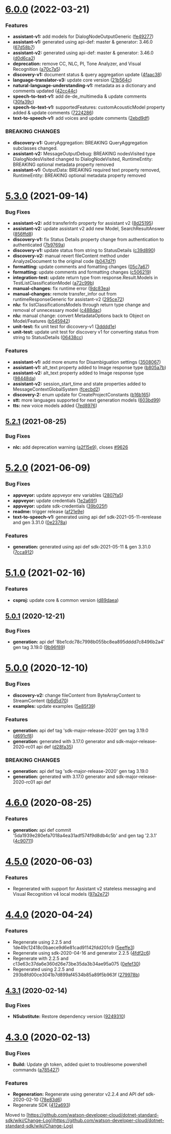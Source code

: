 # [6.0.0](https://github.com/watson-developer-cloud/dotnet-standard-sdk/compare/v5.3.0...v6.0.0) (2022-03-21)


### Features

* **assistant-v1:** add models for DialogNodeOutputGeneric ([fe49277](https://github.com/watson-developer-cloud/dotnet-standard-sdk/commit/fe49277d12b6795df234907aff0c247b4a46b2ec))
* **assistant-v1:** generated using api-def: master & generator: 3.46.0 ([67d58b7](https://github.com/watson-developer-cloud/dotnet-standard-sdk/commit/67d58b78d98a4b9af7d545430996e1ebfacd313a))
* **assistant-v2:** generated using api-def: master & generator: 3.46.0 ([d0d6ca2](https://github.com/watson-developer-cloud/dotnet-standard-sdk/commit/d0d6ca2db261939fcfd5f7879f43906c65893859))
* **deprecation:** remove CC, NLC, PI, Tone Analyzer, and Visual Recognition ([a70c7a5](https://github.com/watson-developer-cloud/dotnet-standard-sdk/commit/a70c7a5b6fdfc6f5905fbe0ceb5a28680c42a50a))
* **discovery-v1:** document status & query aggregation update ([4faac38](https://github.com/watson-developer-cloud/dotnet-standard-sdk/commit/4faac38941b570f03aa02af3ed44e1c36d0cc9b6))
* **language-translator-v3:** update core version ([21b564c](https://github.com/watson-developer-cloud/dotnet-standard-sdk/commit/21b564c46b32bd73abf38ac4814f7366cea0e51e))
* **natural-language-understanding-v1:** metadata as a dictionary and comments updated ([42cc44c](https://github.com/watson-developer-cloud/dotnet-standard-sdk/commit/42cc44ca129a3f3c109c4978cd032b4b85946269))
* **speech-to-text-v1:** add de-de_multimedia & update comments ([30fa39c](https://github.com/watson-developer-cloud/dotnet-standard-sdk/commit/30fa39c63ecd1ec0de58b62f589229b7a3a698ed))
* **speech-to-text-v1:** supportedFeatures: customAcousticModel property added & update comments ([7224286](https://github.com/watson-developer-cloud/dotnet-standard-sdk/commit/722428602e96a5fbc0def0177651e48922bc723e))
* **text-to-speech-v1:** add voices and update comments ([2ebd9df](https://github.com/watson-developer-cloud/dotnet-standard-sdk/commit/2ebd9dfd61489a8456d0e872d4610087bdca2d18))


### BREAKING CHANGES

* **discovery-v1:** QueryAggregation: BREAKING QueryAggregation subclasses changed.
* **assistant-v2:** MessageOutputDebug: BREAKING nodesVisited type DialogNodesVisited changed to
DialogNodeVisited, RuntimeEntity: BREAKING optional metadata property removed
* **assistant-v1:** OutputData: BREAKING required text property removed, RuntimeEntity: BREAKING
optional metadata property removed

# [5.3.0](https://github.com/watson-developer-cloud/dotnet-standard-sdk/compare/v5.2.1...v5.3.0) (2021-09-14)


### Bug Fixes

* **assistant-v2:** add transferInfo property for assistant v2 ([8d25195](https://github.com/watson-developer-cloud/dotnet-standard-sdk/commit/8d25195001d59bb07ffbdb385a20beaea46666a0))
* **assistant-v2:** update assistant v2 add new Model, SearchResultAnswer ([856ffd8](https://github.com/watson-developer-cloud/dotnet-standard-sdk/commit/856ffd8d5edffdfd6cccc2bdb60d3825ccbd0faa))
* **discovery-v1:** fix Status Details property change from authentication to authenticated ([7b9769a](https://github.com/watson-developer-cloud/dotnet-standard-sdk/commit/7b9769a41efaaedd5dd7f65c8af46e2a1defdaaf))
* **discovery-v1:** update status from string to StatusDetails ([c39d890](https://github.com/watson-developer-cloud/dotnet-standard-sdk/commit/c39d890d819a9d08bb511249ae00541d5621d52d))
* **discovery-v2:** manual revert fileContent method under AnalyzeDocument to the original code ([b047d7f](https://github.com/watson-developer-cloud/dotnet-standard-sdk/commit/b047d7f67010d0b8659429675a6449878e97e49b))
* **formatting:** update comments and fomatting changes ([05c7a67](https://github.com/watson-developer-cloud/dotnet-standard-sdk/commit/05c7a6786b06009104f4ce6af716158e8dccf56c))
* **formatting:** update comments and formatting changes ([c506219](https://github.com/watson-developer-cloud/dotnet-standard-sdk/commit/c5062191f026e710a64c6db2cd37b93751527981))
* **integration-test:** update return type from response.Result.Models in TestListClassificationModel ([a72c99b](https://github.com/watson-developer-cloud/dotnet-standard-sdk/commit/a72c99b002008c7a3cd905ca2db66edd5fd5ba8a))
* **manual-changes:** fix runtime error ([9dc83ea](https://github.com/watson-developer-cloud/dotnet-standard-sdk/commit/9dc83ea2f6f6e3eca73ac496ed9f50fe1f510383))
* **manual-changes:** remote transfer_infor out from runtimeResponseGeneric for assistant-v2 ([295ce72](https://github.com/watson-developer-cloud/dotnet-standard-sdk/commit/295ce72da051338b05c441c88dca747b5980cbba))
* **nlu:** fix listClassificationsModels through return type change and removal of unnecessary model ([c488dac](https://github.com/watson-developer-cloud/dotnet-standard-sdk/commit/c488dac28259fc696718f6c4f4eeb5cbcb1e603c))
* **nlu:** manual change: convert MetadataOptions back to Object on Model/Features ([b545942](https://github.com/watson-developer-cloud/dotnet-standard-sdk/commit/b5459426755cfb3d26d0c8fbc1f6602a3a037a9a))
* **unit-test:** fix unit test for diccovery-v1 ([3dddd1e](https://github.com/watson-developer-cloud/dotnet-standard-sdk/commit/3dddd1e02f5223450bcfce5bf55c7d5f4eaa9085))
* **unit-test:** update unit test for discovery v1 for converting status from string to StatusDetails ([06438cc](https://github.com/watson-developer-cloud/dotnet-standard-sdk/commit/06438ccc94995139c1123e260bacdd4f2cdfd5d7))


### Features

* **assistant-v1:** add more enums for Disambiguation settings ([3508067](https://github.com/watson-developer-cloud/dotnet-standard-sdk/commit/35080676f062a578de277c72b492a467c4c98ae5))
* **assistant-v1:** alt_text property added to Image response type ([b805a7b](https://github.com/watson-developer-cloud/dotnet-standard-sdk/commit/b805a7b8a15e2e8c9cddb8266abe8a2076bffd2e))
* **assistant-v2:** alt_text property added to Image response type ([98448da](https://github.com/watson-developer-cloud/dotnet-standard-sdk/commit/98448daaf5bc8035a92ed090a07d699e38fdacc4))
* **assistant-v2:** session_start_time and state properties added to MessageContextGlobalSystem ([fcecbd2](https://github.com/watson-developer-cloud/dotnet-standard-sdk/commit/fcecbd29878d29ed6768cdce3f9546412492748c))
* **discovery-2:** enum update for CreateProjectConstants ([b16b165](https://github.com/watson-developer-cloud/dotnet-standard-sdk/commit/b16b1651dc25b390fefa280d36d97bb5f2683c62))
* **stt:** more languages supported for next generation models ([603bd99](https://github.com/watson-developer-cloud/dotnet-standard-sdk/commit/603bd99ae8bd9a733298c85f64776575a6596370))
* **tts:** new voice models added ([7ed8976](https://github.com/watson-developer-cloud/dotnet-standard-sdk/commit/7ed8976747c165176899b7cd7183e6dbfcc2356d))

## [5.2.1](https://github.com/watson-developer-cloud/dotnet-standard-sdk/compare/v5.2.0...v5.2.1) (2021-08-25)


### Bug Fixes

* **nlc:** add deprecation warning ([a2f15e9](https://github.com/watson-developer-cloud/dotnet-standard-sdk/commit/a2f15e9fa232ae13eca16d290cb2e80be8653c41)), closes [#9626](https://github.com/watson-developer-cloud/dotnet-standard-sdk/issues/9626)

# [5.2.0](https://github.com/watson-developer-cloud/dotnet-standard-sdk/compare/v5.1.0...v5.2.0) (2021-06-09)


### Bug Fixes

* **appveyor:** update appveyor env variables ([2807fa5](https://github.com/watson-developer-cloud/dotnet-standard-sdk/commit/2807fa5552874a6351c165f355d7fab3443dda87))
* **appveyor:** update credentials ([1e2a691](https://github.com/watson-developer-cloud/dotnet-standard-sdk/commit/1e2a6912293ccb50e84c5ff7a181038aedcedc8a))
* **appveyor:** update sdk-credentials ([39b025f](https://github.com/watson-developer-cloud/dotnet-standard-sdk/commit/39b025f1b8406c3d80a3ebd2c43ae67f168c2bae))
* **readme:** trigger release ([af21e9e](https://github.com/watson-developer-cloud/dotnet-standard-sdk/commit/af21e9eb6811c5340140aae20edb4211386c1cc3))
* **text-to-speech-v1:** generated using api def sdk-2021-05-11-rerelease and gen 3.31.0 ([0e2378a](https://github.com/watson-developer-cloud/dotnet-standard-sdk/commit/0e2378a4370312db75084677f4c869cd03fa2f55))


### Features

* **generation:** generated using api def sdk-2021-05-11 & gen 3.31.0 ([7cca912](https://github.com/watson-developer-cloud/dotnet-standard-sdk/commit/7cca912bdce601135bc29dbb89530803299d71df))

# [5.1.0](https://github.com/watson-developer-cloud/dotnet-standard-sdk/compare/v5.0.1...v5.1.0) (2021-02-16)


### Features

* **csproj:** update core & common version ([d89daea](https://github.com/watson-developer-cloud/dotnet-standard-sdk/commit/d89daeaca3da8c7fb15e18c913f9df18f5c52466))

## [5.0.1](https://github.com/watson-developer-cloud/dotnet-standard-sdk/compare/v5.0.0...v5.0.1) (2020-12-21)


### Bug Fixes

* **generation:** api def '8be1cdc78c7998b055bc8ea895dddd7c8496b2a4' gen tag 3.19.0 ([9b96f89](https://github.com/watson-developer-cloud/dotnet-standard-sdk/commit/9b96f89879332eda362390b0c24fd3a9421cfbfa))

# [5.0.0](https://github.com/watson-developer-cloud/dotnet-standard-sdk/compare/v4.6.0...v5.0.0) (2020-12-10)


### Bug Fixes

* **discovery-v2:** change fileContent from ByteArrayContent to StreamContent ([b6d5d70](https://github.com/watson-developer-cloud/dotnet-standard-sdk/commit/b6d5d7040a976e45bfeef9fdaff732ea3354ed81))
* **examples:** update examples ([5e85f39](https://github.com/watson-developer-cloud/dotnet-standard-sdk/commit/5e85f398cdffb41b51e3cb4d881665d0b7a446f3))


### Features

* **generation:** api def tag 'sdk-major-release-2020' gen tag 3.19.0 ([d691cf8](https://github.com/watson-developer-cloud/dotnet-standard-sdk/commit/d691cf89df175550e7bdd281e298038a39481b24))
* **generation:** generated with 3.17.0 generator and sdk-major-release-2020-rc01 api def ([d28fa35](https://github.com/watson-developer-cloud/dotnet-standard-sdk/commit/d28fa355501971df36c5b975f9474b2d4cb4a933))


### BREAKING CHANGES

* **generation:** api def tag 'sdk-major-release-2020' gen tag 3.19.0
* **generation:** generated with 3.17.0 generator and sdk-major-release-2020-rc01 api def

# [4.6.0](https://github.com/watson-developer-cloud/dotnet-standard-sdk/compare/v4.5.0...v4.6.0) (2020-08-25)


### Features

* **generation:** api def commit '5da1939e280efa7018a4ea31adf574f9d8db4c5b' and gen tag '2.3.1' ([4c90711](https://github.com/watson-developer-cloud/dotnet-standard-sdk/commit/4c907119540d9c1f09170a9b910cc827dd97d4c5))

# [4.5.0](https://github.com/watson-developer-cloud/dotnet-standard-sdk/compare/v4.4.0...v4.5.0) (2020-06-03)


### Features

* Regenerated with support for Assistant v2 stateless messaging and Visual Recognition v4 local models ([97a2e72](https://github.com/watson-developer-cloud/dotnet-standard-sdk/commit/97a2e72142f7f37d533eff7488e72f0763102cdd))

# [4.4.0](https://github.com/watson-developer-cloud/dotnet-standard-sdk/compare/v4.3.1...v4.4.0) (2020-04-24)


### Features

* Regenerate using 2.2.5 and 1de49c12418c0baece9d6e81cad91142fdd201c9 ([5eeffe3](https://github.com/watson-developer-cloud/dotnet-standard-sdk/commit/5eeffe35f201bcbdbb8e381aadc5c313a3d816f3))
* Regenerate using sdk-2020-04-16 and generator 2.2.5 ([4fdf2c6](https://github.com/watson-developer-cloud/dotnet-standard-sdk/commit/4fdf2c6ad1ea346c5c76e197307a5c4b13a105e4))
* Regenerate with 2.2.5 and c13e63c37da6e360d26e73be35da3b34ae95a075 ([0efef30](https://github.com/watson-developer-cloud/dotnet-standard-sdk/commit/0efef30ddb54b156f77ed7ccceb138689901273e))
* Regenerated using 2.2.5 and 293b8fd00ce3041b7d899af4534b85a89f5b963f ([279978b](https://github.com/watson-developer-cloud/dotnet-standard-sdk/commit/279978b6ad349681f8c1100558ca545ed216de94))

## [4.3.1](https://github.com/watson-developer-cloud/dotnet-standard-sdk/compare/v4.3.0...v4.3.1) (2020-02-14)


### Bug Fixes

* **NSubstitute:** Restore dependency version ([9249310](https://github.com/watson-developer-cloud/dotnet-standard-sdk/commit/9249310be8964616d4242c5d2b2fca645fa0ae31))

# [4.3.0](https://github.com/watson-developer-cloud/dotnet-standard-sdk/compare/v4.2.1...v4.3.0) (2020-02-13)


### Bug Fixes

* **Build:** Update gh token, added quiet to troublesome powershell commands ([a785427](https://github.com/watson-developer-cloud/dotnet-standard-sdk/commit/a785427f9f01def472982fe8bb830d4af233dfd4))


### Features

* **Regeneration:** Regenerate using generator v2.2.4 and API def sdk-2020-02-10 ([78e83d6](https://github.com/watson-developer-cloud/dotnet-standard-sdk/commit/78e83d69f3d10296c51f3e5d1754d3461deb6577))
* Regenerate SDK ([412a693](https://github.com/watson-developer-cloud/dotnet-standard-sdk/commit/412a69388e54ed28cc46c39595970d0eac6ea20b))

Moved to [https://github.com/watson-developer-cloud/dotnet-standard-sdk/wiki/Change-Log](https://github.com/watson-developer-cloud/dotnet-standard-sdk/wiki/Change-Log)
